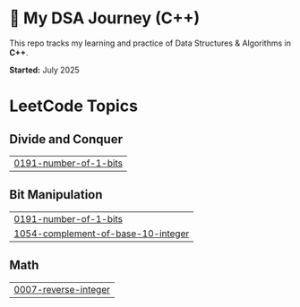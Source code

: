 # 🧠 My DSA Journey (C++)

This repo tracks my learning and practice of Data Structures & Algorithms in **C++**.

**Started:** July 2025  



<!---LeetCode Topics Start-->
# LeetCode Topics
## Divide and Conquer
|  |
| ------- |
| [0191-number-of-1-bits](https://github.com/CarismaticX/Data-Structures-and-Algorithms/tree/master/0191-number-of-1-bits) |
## Bit Manipulation
|  |
| ------- |
| [0191-number-of-1-bits](https://github.com/CarismaticX/Data-Structures-and-Algorithms/tree/master/0191-number-of-1-bits) |
| [1054-complement-of-base-10-integer](https://github.com/CarismaticX/Data-Structures-and-Algorithms/tree/master/1054-complement-of-base-10-integer) |
## Math
|  |
| ------- |
| [0007-reverse-integer](https://github.com/CarismaticX/Data-Structures-and-Algorithms/tree/master/0007-reverse-integer) |
<!---LeetCode Topics End-->